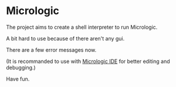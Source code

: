# Micrologic
The project aims to create a shell interpreter to run Micrologic.

A bit hard to use because of there aren't any gui.

There are a few error messages now.

(It is recommanded to use with [Micrologic IDE](https://github.com/HZZcode/MicrologicIDE) for better editing and debugging.)

Have fun.
